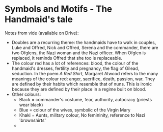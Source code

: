 

# Symbols and Motifs - The Handmaid's tale

Notes from vide (available on Drive):
* Doubles are a recurring theme: the handmaids have to walk in couples, Luke and Offred, Nick and Offred, Serena and the commander, there are two Ofglens, the Nazi woman and the Nazi officer. When Ofglen is replaced, it reminds Offred that she too is replaceable.
* The colour red has a lot of references: blood, the colour of the handmaid's dresses, fertility and pregnancy, the flag of Gilead, seduction. In the poem *A Red Shirt*, Margaret Atwood refers to the many meanings of the colour red: anger, sacrifice, death, passion, war. They are defined by their habits which resemble that of nuns. This is ironic because they are defined by their place in a regime built on blood.
* Other colours:
	* Black = commander's costume, fear, authority, autocracy (priests wear black)
	* Blue = colour of the wives, symbolic of the Virgin Mary
	* Khaki = Aunts, military colour, No femininity, reference to Nazi 'brownshirts'
	* 
<!--stackedit_data:
eyJoaXN0b3J5IjpbLTc2MjE5MDEwOSwtMTcwNDA1NzI1OSwtMj
EzNjM4MjAyOSwxNzc4NjMyNjM3LC0xNzkwODEzMDM1LDUyMjUy
MzkzMV19
-->